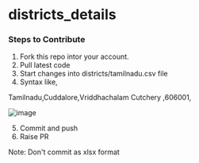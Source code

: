 # districts_details 


### Steps to Contribute 

1. Fork this repo intor your account.
2. Pull latest code 
3. Start changes into districts/tamilnadu.csv file
4. Syntax like,

Tamilnadu,Cuddalore,Vriddhachalam Cutchery ,606001,

![image](https://user-images.githubusercontent.com/71755252/195274318-39a3e39a-c263-4ae8-b65d-d7d546de3c26.png)

5. Commit and push
6. Raise PR

Note: Don't commit as xlsx format
